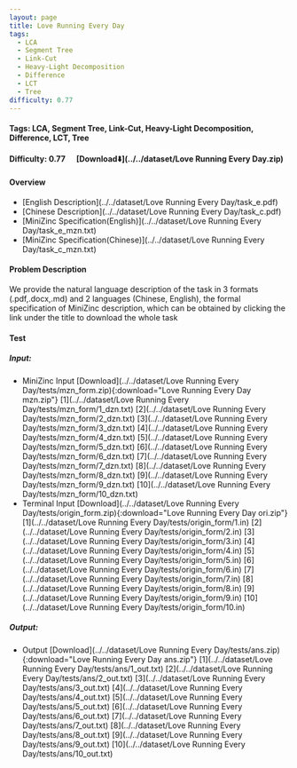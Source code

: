 ```yaml
---
layout: page
title: Love Running Every Day
tags:
  - LCA
  - Segment Tree
  - Link-Cut
  - Heavy-Light Decomposition
  - Difference
  - LCT
  - Tree
difficulty: 0.77
---
```


#### Tags: LCA, Segment Tree, Link-Cut, Heavy-Light Decomposition, Difference, LCT, Tree
#### Difficulty: 0.77 &nbsp;&nbsp;&nbsp;&nbsp; [Download⬇️](../../dataset/Love Running Every Day.zip)
#### Overview
- [English Description](../../dataset/Love Running Every Day/task_e.pdf)
- [Chinese Description](../../dataset/Love Running Every Day/task_c.pdf)
- [MiniZinc Specification(English)](../../dataset/Love Running Every Day/task_e_mzn.txt)
- [MiniZinc Specification(Chinese)](../../dataset/Love Running Every Day/task_c_mzn.txt)

#### Problem Description
We provide the natural language description of the task in 3 formats (.pdf,.docx,.md) and 2 languages (Chinese, English), the formal specification of MiniZinc description, which can be obtained by clicking the link under the title to download the whole task
#### Test
##### Input:
- MiniZinc Input [Download](../../dataset/Love Running Every Day/tests/mzn_form.zip){:download="Love Running Every Day mzn.zip"} [1](../../dataset/Love Running Every Day/tests/mzn_form/1_dzn.txt) [2](../../dataset/Love Running Every Day/tests/mzn_form/2_dzn.txt) [3](../../dataset/Love Running Every Day/tests/mzn_form/3_dzn.txt) [4](../../dataset/Love Running Every Day/tests/mzn_form/4_dzn.txt) [5](../../dataset/Love Running Every Day/tests/mzn_form/5_dzn.txt) [6](../../dataset/Love Running Every Day/tests/mzn_form/6_dzn.txt) [7](../../dataset/Love Running Every Day/tests/mzn_form/7_dzn.txt) [8](../../dataset/Love Running Every Day/tests/mzn_form/8_dzn.txt) [9](../../dataset/Love Running Every Day/tests/mzn_form/9_dzn.txt) [10](../../dataset/Love Running Every Day/tests/mzn_form/10_dzn.txt) 
- Terminal Input [Download](../../dataset/Love Running Every Day/tests/origin_form.zip){:download="Love Running Every Day ori.zip"} [1](../../dataset/Love Running Every Day/tests/origin_form/1.in) [2](../../dataset/Love Running Every Day/tests/origin_form/2.in) [3](../../dataset/Love Running Every Day/tests/origin_form/3.in) [4](../../dataset/Love Running Every Day/tests/origin_form/4.in) [5](../../dataset/Love Running Every Day/tests/origin_form/5.in) [6](../../dataset/Love Running Every Day/tests/origin_form/6.in) [7](../../dataset/Love Running Every Day/tests/origin_form/7.in) [8](../../dataset/Love Running Every Day/tests/origin_form/8.in) [9](../../dataset/Love Running Every Day/tests/origin_form/9.in) [10](../../dataset/Love Running Every Day/tests/origin_form/10.in) 

##### Output:
- Output [Download](../../dataset/Love Running Every Day/tests/ans.zip){:download="Love Running Every Day ans.zip"} [1](../../dataset/Love Running Every Day/tests/ans/1_out.txt) [2](../../dataset/Love Running Every Day/tests/ans/2_out.txt) [3](../../dataset/Love Running Every Day/tests/ans/3_out.txt) [4](../../dataset/Love Running Every Day/tests/ans/4_out.txt) [5](../../dataset/Love Running Every Day/tests/ans/5_out.txt) [6](../../dataset/Love Running Every Day/tests/ans/6_out.txt) [7](../../dataset/Love Running Every Day/tests/ans/7_out.txt) [8](../../dataset/Love Running Every Day/tests/ans/8_out.txt) [9](../../dataset/Love Running Every Day/tests/ans/9_out.txt) [10](../../dataset/Love Running Every Day/tests/ans/10_out.txt) 

